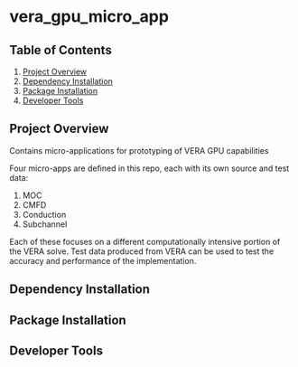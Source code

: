 # vera_gpu_micro_app

## Table of Contents
1. [Project Overview](#project-overview)
2. [Dependency Installation](#installing-dependencies)
3. [Package Installation](#installation-instructions)
4. [Developer Tools](#developer-tools)

## Project Overview
Contains micro-applications for prototyping of VERA GPU capabilities

Four micro-apps are defined in this repo, each with its own source
and test data:
1. MOC
2. CMFD
3. Conduction
4. Subchannel

Each of these focuses on a different computationally intensive portion
of the VERA solve.  Test data produced from VERA can be used to test
the accuracy and performance of the implementation.

## Dependency Installation

## Package Installation

## Developer Tools
